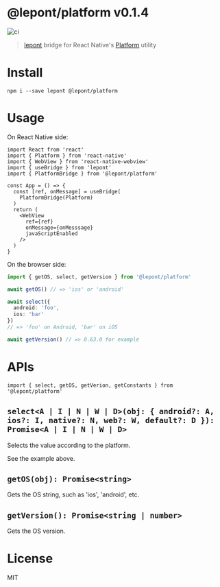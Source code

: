 # @lepont/platform v0.1.4

![ci](https://github.com/kt3k/lepont-platform/workflows/ci/badge.svg)

> [lepont][] bridge for React Native's [Platform](https://reactnative.dev/docs/platform-specific-code) utility

# Install

```
npm i --save lepont @lepont/platform
```

# Usage

On React Native side:

```tsx
import React from 'react'
import { Platform } from 'react-native'
import { WebView } from 'react-native-webview'
import { useBridge } from 'lepont'
import { PlatformBridge } from '@lepont/platform'

const App = () => {
  const [ref, onMessage] = useBridge(
    PlatformBridge(Platform)
  )
  return (
    <WebView
      ref={ref}
      onMessage={onMesssage}
      javaScriptEnabled
    />
  )
}
```

On the browser side:

```ts
import { getOS, select, getVersion } from '@lepont/platform'

await getOS() // => 'ios' or 'android'

await select({
  android: 'foo',
  ios: 'bar'
})
// => 'foo' on Android, 'bar' on iOS

await getVersion() // => 0.63.0 for example
```

# APIs

```
import { select, getOS, getVerion, getConstants } from '@lepont/platform'
```

## `select<A | I | N | W | D>(obj: { android?: A, ios?: I, native?: N, web?: W, default?: D }): Promise<A | I | N | W | D>`

Selects the value according to the platform.

See the example above.

## `getOS(obj): Promise<string>`

Gets the OS string, such as 'ios', 'android', etc.

## `getVersion(): Promise<string | number>`

Gets the OS version.

# License

MIT

[lepont]: https://github.com/kt3k/lepont
